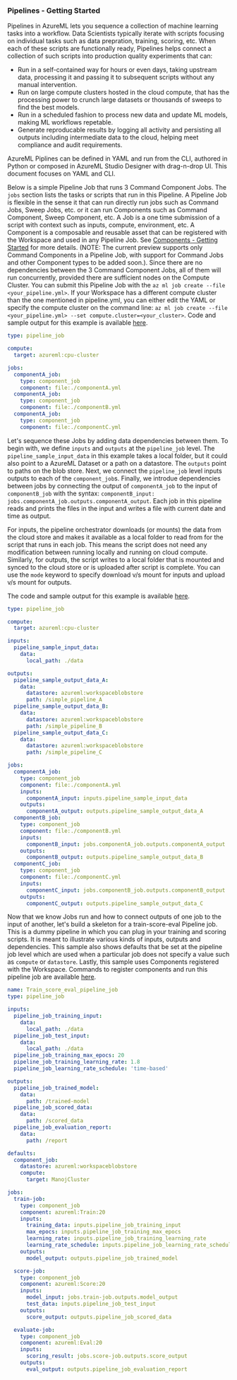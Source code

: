 
### Pipelines - Getting Started

Pipelines in AzureML lets you sequence a collection of machine learning tasks into a workflow. Data Scientists typically iterate with scripts focusing on individual tasks such as data prepration, training, scoring, etc. When each of these scripts are functionally ready, Pipelines helps connect a collection of such scripts into production quality experiments that can:
* Run in a self-contained way for hours or even days, taking upstream data, processing it and passing it to subsequent scripts without any manual intervention.
* Run on large compute clusters hosted in the cloud compute, that has the processing power to crunch large datasets or thousands of sweeps to find the best models.
* Run in a scheduled fashion to process new data and update ML models, making ML workflows repetable. 
* Generate reproducable results by logging all activity and persisting all outputs including intermediate data to the cloud, helping meet compliance and audit requirements. 

AzureML Piplines can be defined in YAML and run from the CLI, authored in Python or composed in AzureML Studio Designer with drag-n-drop UI. This document focuses on YAML and CLI.

Below is a simple Pipeline Job that runs 3 Command Component Jobs. The `jobs` section lists the tasks or scripts that run in this Pipeline. A Pipeline Job is flexible in the sense it that can run directly run jobs such as Command Jobs, Sweep Jobs, etc. or it can run Components such as Command Component, Sweep Component, etc. A Job is a one time submission of a script with context such as inputs, compute, environment, etc. A Component is a composable and reusable asset that can be registered with the Workspace and used in any Pipeline Job. See [Components - Getting Started](./components.md) for more details. (NOTE: The current preview supports only Command Components in a Pipeline Job, with support for Command Jobs and other Component types to be added soon.). Since there are no dependencies between the 3 Command Component Jobs, all of them will run concurrently, provided there are sufficient nodes on the Compute Cluster. You can submit this Pipeline Job with the `az ml job create --file <your_pipeline.yml>`. If your Workspace has a different compute cluster than the one mentioned in pipeline.yml, you can either edit the YAML or specify the compute cluster on the command line: `az ml job create --file <your_pipeline.yml> --set compute.cluster=<your_cluster>`. Code and sample output for this example is available [here](../samples/3a_basic_pipeline).

```yaml
type: pipeline_job

compute:
  target: azureml:cpu-cluster

jobs:
  componentA_job:
    type: component_job
    component: file:./componentA.yml
  componentA_job:
    type: component_job
    component: file:./componentB.yml
  componentA_job:
    type: component_job
    component: file:./componentC.yml
```

Let's sequence these Jobs by adding data dependencies between them. To begin with, we define `inputs` and `outputs` at the `pipeline_job` level. The `pipeline_sample_input_data` in this example takes a local folder, but it could also point to a AzureML Dataset or a path on a datastore. The `outputs` point to paths on the blob store. Next, we connect the `pipeline_job` level inputs outputs to each of the `component_job`s. Finally, we introdue dependencies between jobs by connecting the output of `componentA_job` to the input of `componentB_job` with the syntax: `componentB_input: jobs.componentA_job.outputs.componentA_output`. Each job in this pipeline reads and prints the files in the input and writes a file with current date and time as output. 

For inputs, the pipeline orchestrator downloads (or mounts) the data from the cloud store and makes it available as a local folder to read from for the script that runs in each job. This means the script does not need any modification between running locally and running on cloud compute. Similarly, for outputs, the script writes to a local folder that is mounted and synced to the cloud store or is uploaded after script is complete. You can use the `mode` keyword to specify download v/s mount for inputs and upload v/s mount for outputs.  

The code and sample output for this example is available [here](../samples/3b_pipline_with_data).


```yaml
type: pipeline_job

compute:
  target: azureml:cpu-cluster

inputs:
  pipeline_sample_input_data:
    data:
      local_path: ./data

outputs:
  pipeline_sample_output_data_A:
    data:
      datastore: azureml:workspaceblobstore
      path: /simple_pipeline_A
  pipeline_sample_output_data_B:
    data:
      datastore: azureml:workspaceblobstore
      path: /simple_pipeline_B
  pipeline_sample_output_data_C:
    data:
      datastore: azureml:workspaceblobstore
      path: /simple_pipeline_C

jobs:
  componentA_job:
    type: component_job
    component: file:./componentA.yml
    inputs:
      componentA_input: inputs.pipeline_sample_input_data
    outputs:
      componentA_output: outputs.pipeline_sample_output_data_A
  componentB_job:
    type: component_job
    component: file:./componentB.yml
    inputs:
      componentB_input: jobs.componentA_job.outputs.componentA_output
    outputs:
      componentB_output: outputs.pipeline_sample_output_data_B
  componentC_job:
    type: component_job
    component: file:./componentC.yml
    inputs:
      componentC_input: jobs.componentB_job.outputs.componentB_output
    outputs:
      componentC_output: outputs.pipeline_sample_output_data_C
```

Now that we know Jobs run and how to connect outputs of one job to the input of another, let's build a skeleton for a train-score-eval Pipeline job. This is a dummy pipeline in which you can plug in your training and scoring scripts. It is meant to illustrate various kinds of inputs, outputs and dependencies. This sample also shows defaults that be set at the pipeline job level which are used when a particular job does not specify a value such as `compute` or `datastore`. Lastly, this sample uses Components registered with the Workspace. Commands to register components and run this pipeline job are available [here](../samples/1b_e2e_registered_components).

```yaml
name: Train_score_eval_pipeline_job
type: pipeline_job

inputs:
  pipeline_job_training_input: 
    data:
      local_path: ./data
  pipeline_job_test_input:
    data:
      local_path: ./data
  pipeline_job_training_max_epocs: 20
  pipeline_job_training_learning_rate: 1.8
  pipeline_job_learning_rate_schedule: 'time-based'

outputs:
  pipeline_job_trained_model:
    data:
      path: /trained-model
  pipeline_job_scored_data:
    data:
      path: /scored_data
  pipeline_job_evaluation_report:
    data:
      path: /report

defaults:
  component_job:
    datastore: azureml:workspaceblobstore
    compute:
      target: ManojCluster

jobs:
  train-job:
    type: component_job
    component: azureml:Train:20
    inputs:
      training_data: inputs.pipeline_job_training_input
      max_epocs: inputs.pipeline_job_training_max_epocs
      learning_rate: inputs.pipeline_job_training_learning_rate
      learning_rate_schedule: inputs.pipeline_job_learning_rate_schedule
    outputs:
      model_output: outputs.pipeline_job_trained_model

  score-job:
    type: component_job
    component: azureml:Score:20
    inputs:
      model_input: jobs.train-job.outputs.model_output
      test_data: inputs.pipeline_job_test_input
    outputs:
      score_output: outputs.pipeline_job_scored_data

  evaluate-job:
    type: component_job
    component: azureml:Eval:20
    inputs:
      scoring_result: jobs.score-job.outputs.score_output
    outputs:
      eval_output: outputs.pipeline_job_evaluation_report

```



